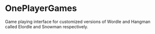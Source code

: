 # OnePlayerGames
Game playing interface for customized versions of Wordle and Hangman called Elordle and Snowman respectively. 
